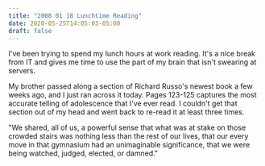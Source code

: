 ```yaml
---
title: "2008 01 18 Lunchtime Reading"
date: 2020-05-25T14:05:03-05:00
draft: false
---
```


I've been trying to spend my lunch hours at work reading. It's a nice break from IT and gives me time to use the part of my brain that isn't swearing at servers.

My brother passed along a section of Richard Russo's newest book a few weeks ago, and I just ran across it today. Pages 123-125 captures the most accurate telling of adolescence that I've ever read. I couldn't get that section out of my head and went back to re-read it at least three times.

"We shared, all of us, a powerful sense that what was at stake on those crowded stairs was nothing less than the rest of our lives, that our every move in that gymnasium had an unimaginable significance, that we were being watched, judged, elected, or damned."
